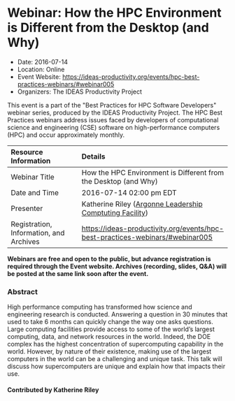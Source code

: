 













			   

<!-- Note: this label does NOT include the trailing colon -->





# Webinar: How the HPC Environment is Different from the Desktop (and Why)

- Date: 2016-07-14
- Location: Online
- Event Website: https://ideas-productivity.org/events/hpc-best-practices-webinars/#webinar005
- Organizers: The IDEAS Productivity Project
			   
This event is a part of the "Best Practices for HPC Software
Developers" webinar series, produced by the IDEAS Productivity
Project. The HPC Best Practices webinars address issues faced by
developers of computational science and engineering (CSE) software on
high-performance computers (HPC) and occur approximately monthly.

Resource Information | Details
:--- | :---			   
Webinar Title | How the HPC Environment is Different from the Desktop (and Why)
Date and Time | 2016-07-14 02:00 pm EDT
Presenter | Katherine Riley (<a href="http://www.alcf.anl.gov/">Argonne Leadership Comptuting Facility</a>)
Registration, Information, and Archives | 	<https://ideas-productivity.org/events/hpc-best-practices-webinars/#webinar005>	   

**Webinars are free and open to the public, but advance registration is required through the Event website. Archives (recording, slides, Q&A) will be posted at the same link soon after the event.**

### Abstract
<p>High performance computing has transformed how science and engineering
research is conducted.  Answering a question in 30 minutes that used
to take 6 months can quickly change the way one asks questions.  Large
computing facilities provide access to some of the world’s largest
computing, data, and network resources in the world.  Indeed, the DOE
complex has the highest concentration of supercomputing capability in
the world.  However, by nature of their existence, making use of the
largest computers in the world can be a challenging and unique
task. This talk will discuss how supercomputers are unique and explain
how that impacts their use.</p>


    

#### Contributed by Katherine Riley

<!---
Publish: yes
Categories: skills
Topics: online learning
Level: 2
Prerequisites: default
Aggregate: none
--->






